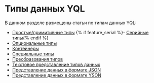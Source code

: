 # Типы данных YQL

В данном разделе размещены статьи по типам данных YQL:

- [Простые/примитивные типы](primitive.md)
{% if feature_serial %}- [Серийные типы](serial.md){% endif %}
- [Опциональные типы](optional.md)
- [Контейнеры](containers.md)
- [Специальные типы](special.md)
- [Преобразования типов](cast.md)
- [Текстовое представление типов данных](type_string.md)
- [Представление данных в формате JSON](json.md)
- [Представление данных в формате YSON](yson.md)

